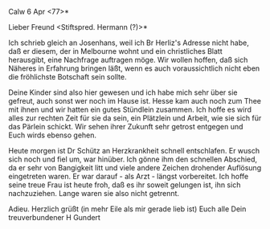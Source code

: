  Calw 6 Apr <77>*

Lieber Freund <Stiftspred. Hermann (?)>*

Ich schrieb gleich an Josenhans, weil ich Br Herliz's Adresse nicht habe, daß er diesem, der in Melbourne wohnt und ein christliches Blatt herausgibt, eine Nachfrage auftragen möge. Wir wollen hoffen, daß sich Näheres in Erfahrung bringen läßt, wenn es auch voraussichtlich nicht eben die fröhlichste Botschaft sein sollte.

Deine Kinder sind also hier gewesen und ich habe mich sehr über sie gefreut, auch sonst wer noch im Hause ist. Hesse kam auch noch zum Thee mit ihnen und wir hatten ein gutes Stündlein zusammen. Ich hoffe es wird alles zur rechten Zeit für sie da sein, ein Plätzlein und Arbeit, wie sie sich für das Pärlein schickt. Wir sehen ihrer Zukunft sehr getrost entgegen und Euch wirds ebenso gehen.

Heute morgen ist Dr Schütz an Herzkrankheit schnell entschlafen. Er wusch sich noch und fiel um, war hinüber. Ich gönne ihm den schnellen Abschied, da er sehr von Bangigkeit litt und viele andere Zeichen drohender Auflösung eingetreten waren. Er war darauf - als Arzt - längst vorbereitet. Ich hoffe seine treue Frau ist heute froh, daß es ihr soweit gelungen ist, ihn sich nachzuziehen. Lange waren sie also nicht getrennt.

Adieu. Herzlich grüßt (in mehr Eile als mir gerade lieb ist) Euch alle 
 Dein
 treuverbundener
 H Gundert

